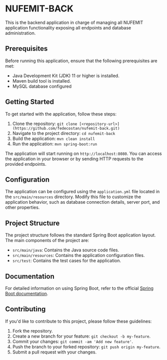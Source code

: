 # NUFEMIT-BACK

This is the backend application in charge of managing all NUFEMIT application functionality exposing all endpoints and database administration.

## Prerequisites

Before running this application, ensure that the following prerequisites are met:

- Java Development Kit (JDK) 11 or higher is installed.
- Maven build tool is installed.
- MySQL database configured

## Getting Started

To get started with the application, follow these steps:

1. Clone the repository: `git clone [<repository-url>](https://github.com/fedecostan/nufemit-back.git)`
2. Navigate to the project directory: `cd nufemit-back`
3. Build the application: `mvn clean install`
4. Run the application: `mvn spring-boot:run`

The application will start running on `http://localhost:8080`. You can access the application in your browser or by sending HTTP requests to the provided endpoints.

## Configuration

The application can be configured using the `application.yml` file located in the `src/main/resources` directory. Modify this file to customize the application behavior, such as database connection details, server port, and other properties.

## Project Structure

The project structure follows the standard Spring Boot application layout. The main components of the project are:

- `src/main/java`: Contains the Java source code files.
- `src/main/resources`: Contains the application configuration files.
- `src/test`: Contains the test cases for the application.

## Documentation

For detailed information on using Spring Boot, refer to the official [Spring Boot documentation](https://spring.io/projects/spring-boot).

## Contributing

If you'd like to contribute to this project, please follow these guidelines:

1. Fork the repository.
2. Create a new branch for your feature: `git checkout -b my-feature`.
3. Commit your changes: `git commit -am 'Add new feature'`.
4. Push the branch to your forked repository: `git push origin my-feature`.
5. Submit a pull request with your changes.
